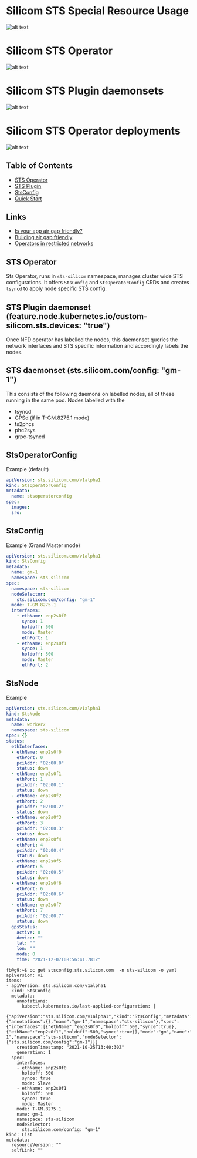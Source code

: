 # Silicom STS Special Resource Usage
![alt text](spec/sts-sro.png "Special Resource Operator")

# Silicom STS Operator
![alt text](spec/sts-operator.png "STS Overview")

# Silicom STS Plugin daemonsets
![alt text](spec/sts-node.png "STS Plugin Daemonsets")

# Silicom STS Operator deployments
![alt text](spec/sts-deployments.png "STS Deployments")

## Table of Contents
- [STS Operator](#sts-operator)
- [STS Plugin](#sts-plugin)
- [StsConfig](#stsconfig)
- [Quick Start](#quick-start)

## Links
- [Is your app air gap friendly?](https://cloud.redhat.com/blog/is-your-operator-air-gap-friendly)
- [Building air gap friendly](https://cloud.redhat.com/blog/building-an-air-gap-friendly-operator)
- [Operators in restricted networks](https://docs.openshift.com/container-platform/4.9/operators/operator_sdk/osdk-generating-csvs.html#olm-enabling-operator-for-restricted-network_osdk-generating-csvs)

## STS Operator
Sts Operator, runs in `sts-silicom` namespace, manages cluster wide STS configurations. It offers `StsConfig` and `StsOperatorConfig` CRDs and creates `tsyncd` to apply node specific STS config.

## STS Plugin daemonset (feature.node.kubernetes.io/custom-silicom.sts.devices: "true")
Once NFD operator has labelled the nodes, this daemonset queries the network interfaces and STS specific information and accordingly labels the nodes.

## STS daemonset (sts.silicom.com/config: "gm-1")
This consists of the following daemons on labelled nodes, all of these running in the same pod. Nodes labelled with the
* tsyncd
* GPSd (if in T-GM.8275.1 mode)
* ts2phcs
* phc2sys
* grpc-tsyncd

## StsOperatorConfig
Example (default)
```yaml
apiVersion: sts.silicom.com/v1alpha1
kind: StsOperatorConfig
metadata:
  name: stsoperatorconfig
spec:
  images:
  sro:

```

## StsConfig
Example  (Grand Master mode)
```yaml
apiVersion: sts.silicom.com/v1alpha1
kind: StsConfig
metadata:
  name: gm-1
  namespace: sts-silicom
spec:
  namespace: sts-silicom
  nodeSelector:
    sts.silicom.com/config: "gm-1"
  mode: T-GM.8275.1
  interfaces:
    - ethName: enp2s0f0
      synce: 1
      holdoff: 500
      mode: Master
      ethPort: 1
    - ethName: enp2s0f1
      synce: 1
      holdoff: 500
      mode: Master
      ethPort: 2
```

## StsNode
Example
```yaml
apiVersion: sts.silicom.com/v1alpha1
kind: StsNode
metadata:
  name: worker2
  namespace: sts-silicom
spec: {}
status:
  ethInterfaces:
  - ethName: enp2s0f0
    ethPort: 0
    pciAddr: "02:00.0"
    status: down
  - ethName: enp2s0f1
    ethPort: 1
    pciAddr: "02:00.1"
    status: down
  - ethName: enp2s0f2
    ethPort: 2
    pciAddr: "02:00.2"
    status: down
  - ethName: enp2s0f3
    ethPort: 3
    pciAddr: "02:00.3"
    status: down
  - ethName: enp2s0f4
    ethPort: 4
    pciAddr: "02:00.4"
    status: down
  - ethName: enp2s0f5
    ethPort: 5
    pciAddr: "02:00.5"
    status: down
  - ethName: enp2s0f6
    ethPort: 6
    pciAddr: "02:00.6"
    status: down
  - ethName: enp2s0f7
    ethPort: 7
    pciAddr: "02:00.7"
    status: down
  gpsStatus:
    active: 0
    device: ""
    lat: ""
    lon: ""
    mode: 0
    time: "2021-12-07T08:56:41.781Z"

```

```
fb@g9:~$ oc get stsconfig.sts.silicom.com  -n sts-silicom -o yaml
apiVersion: v1
items:
- apiVersion: sts.silicom.com/v1alpha1
  kind: StsConfig
  metadata:
    annotations:
      kubectl.kubernetes.io/last-applied-configuration: |
        {"apiVersion":"sts.silicom.com/v1alpha1","kind":"StsConfig","metadata":{"annotations":{},"name":"gm-1","namespace":"sts-silicom"},"spec":{"interfaces":[{"ethName":"enp2s0f0","holdoff":500,"synce":true},{"ethName":"enp2s0f1","holdoff":500,"synce":true}],"mode":"gm","name":"gm-1","namespace":"sts-silicom","nodeSelector":{"sts.silicom.com/config":"gm-1"}}}
    creationTimestamp: "2021-10-25T13:40:30Z"
    generation: 1
  spec:
    interfaces:
    - ethName: enp2s0f0
      holdoff: 500
      synce: true
      mode: Slave
    - ethName: enp2s0f1
      holdoff: 500
      synce: true
      mode: Master
    mode: T-GM.8275.1
    name: gm-1
    namespace: sts-silicom
    nodeSelector:
      sts.silicom.com/config: "gm-1"
kind: List
metadata:
  resourceVersion: ""
  selfLink: ""

```
